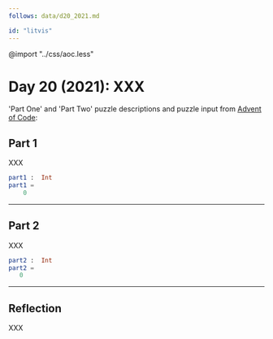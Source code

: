 ```yaml
---
follows: data/d20_2021.md

id: "litvis"
---
```


@import "../css/aoc.less"

# Day 20 (2021): XXX

'Part One' and 'Part Two' puzzle descriptions and puzzle input from [Advent of Code](https://adventofcode.com/2021/day/20):

## Part 1

XXX

```elm {l r}
part1 :  Int
part1 =
    0
```

---

## Part 2

XXX

```elm {l r}
part2 :  Int
part2 =
   0
```

---

## Reflection

XXX
